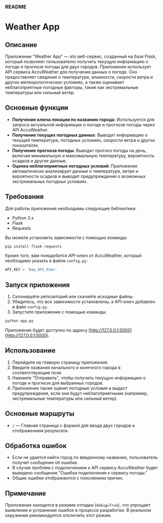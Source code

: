 ### README

# Weather App

## Описание

Приложение "Weather App" — это веб-сервис, созданный на базе Flask, который позволяет пользователю получить текущую информацию о погоде и прогнозе погоды для двух городов. Приложение использует API сервиса AccuWeather для получения данных о погоде. Оно предоставляет сведения о температуре, влажности, скорости ветра и других метеорологических условиях, а также оценивает неблагоприятные погодные факторы, такие как экстремальные температуры или сильный ветер.

## Основные функции

- **Получение ключа локации по названию города**: Используется для запроса актуальной информации о погоде и прогнозе погоды через API AccuWeather.
- **Получение текущих погодных данных**: Выводит информацию о текущей температуре, погодных условиях, скорости ветра и других показателях.
- **Получение прогноза погоды**: Выводит прогноз погоды на день, включая минимальную и максимальную температуру, вероятность осадков и другие данные.
- **Оценка неблагоприятных погодных условий**: Приложение автоматически анализирует данные о температуре, ветре и вероятности осадков и выводит предупреждения о возможных экстремальных погодных условиях.

## Требования

Для работы приложения необходимы следующие библиотеки:

- Python 3.x
- Flask
- Requests

Вы можете установить зависимости с помощью команды:

```bash
pip install flask requests
```

Кроме того, вам понадобится API-ключ от AccuWeather, который необходимо указать в файле `config.py`:

```python
API_KEY = 'Ваш_API_Ключ'
```

## Запуск приложения

1. Склонируйте репозиторий или скачайте исходные файлы.
2. Убедитесь, что все зависимости установлены, а API-ключ добавлен в файл `config.py`.
3. Запустите приложение с помощью команды:

```bash
python app.py
```

Приложение будет доступно по адресу [http://127.0.0.1:5000](http://127.0.0.1:5000).

## Использование

1. Перейдите на главную страницу приложения.
2. Введите названия начального и конечного города в соответствующие поля.
3. Нажмите "Отправить", чтобы получить текущую информацию о погоде и прогнозе для выбранных городов.
4. Приложение также оценит погодные условия и выдаст предупреждения, если они будут неблагоприятными (например, экстремальные температуры или сильный ветер).

## Основные маршруты

- `/` — Главная страница с формой для ввода двух городов и отображением результата.

## Обработка ошибок

- Если не удается найти город по введенному названию, пользователь получит сообщение об ошибке.
- В случае проблем с подключением к API сервису AccuWeather будет выведено сообщение "Ошибка подключения к сервису погоды."
- Общие ошибки отображаются с пояснением причин.

## Примечание

Приложение находится в режиме отладки (`debug=True`), что упрощает выявление и устранение ошибок в процессе разработки. В реальном окружении рекомендуется отключить этот режим.
